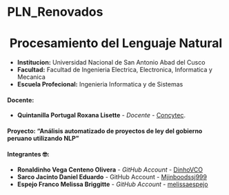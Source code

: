 # PLN_Renovados
# **<center>Procesamiento del Lenguaje Natural</center>**

- **Institucion:** Universidad Nacional de San Antonio Abad del Cusco
- **Facultad:** Facultad de Ingenieria Electrica, Electronica, Informatica y Mecanica
- **Escuela Profecional:** Ingenieria Informatica y de Sistemas

#### Docente:
- **Quintanilla Portugal Roxana Lisette** - _Docente_ - [Concytec](http://directorio.concytec.gob.pe/appDirectorioCTI/VerDatosInvestigador.do?id_investigador=40930).

#### Proyecto: “Análisis automatizado de proyectos de ley del gobierno peruano utilizando NLP”
#### Integrantes 🤓:
- **Ronaldinho Vega Centeno Olivera** - _GitHub Account_ - [DinhoVCO](https://github.com/DinhoVCO)
- **Sarco Jacinto Daniel Eduardo** - GitHub Account - [Mjinboodssj999](https://github.com/Mjinboodssj999)
- **Espejo Franco Melissa Briggitte** - _GitHub Account_ - [melissaespejo](https://github.com/melissaespejo)
